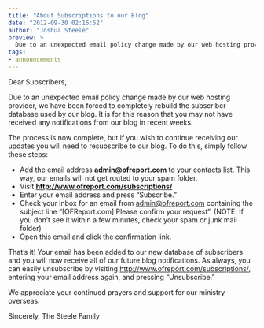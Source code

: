 ```yaml
---
title: "About Subscriptions to our Blog"
date: "2012-09-30 02:15:52"
author: "Joshua Steele"
preview: >
  Due to an unexpected email policy change made by our web hosting provider, we have been forced to completely rebuild the subscriber database used by our blog.
tags:
- announcements
---
```


Dear Subscribers,

Due to an unexpected email policy change made by our web hosting provider, we have been forced to completely rebuild the subscriber database used by our blog. It is for this reason that you may not have received any notifications from our blog in recent weeks.

The process is now complete, but if you wish to continue receiving our updates you will need to resubscribe to our blog. To do this, simply follow these steps:

* Add the email address <a href="mailto:admin@ofreport.com"><strong>admin@ofreport.com</strong></a> to your contacts list. This way, our emails will not get routed to your spam folder.
* Visit <strong><a href="http://www.ofreport.com/subscriptions/">http://www.ofreport.com/subscriptions/</a></strong>
* Enter your email address and press “Subscribe.”
* Check your inbox for an email from admin@ofreport.com containing the subject line “[OFReport.com] Please confirm your request”. (NOTE: If you don’t see it within a few minutes, check your spam or junk mail folder)
* Open this email and click the confirmation link.

That’s it! Your email has been added to our new database of subscribers and you will now receive all of our future blog notifications. As always, you can easily unsubscribe by visiting <a href="http://www.ofreport.com/subscriptions/">http://www.ofreport.com/subscriptions/</a>, entering your email address again, and pressing “Unsubscribe.”

We appreciate your continued prayers and support for our ministry overseas.

Sincerely,
The Steele Family
